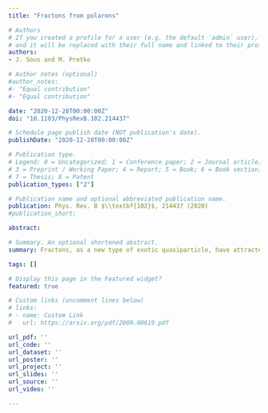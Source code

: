 ```yaml
---
title: "Fractons from polarons"

# Authors
# If you created a profile for a user (e.g. the default `admin` user), write the username (folder name) here 
# and it will be replaced with their full name and linked to their profile.
authors:
- J. Sous and M. Pretko

# Author notes (optional)
#author_notes:
#- "Equal contribution"
#- "Equal contribution"

date: "2020-12-28T00:00:00Z"
doi: "10.1103/PhysRevB.102.214437"

# Schedule page publish date (NOT publication's date).
publishDate: "2020-12-28T00:00:00Z"

# Publication type.
# Legend: 0 = Uncategorized; 1 = Conference paper; 2 = Journal article;
# 3 = Preprint / Working Paper; 4 = Report; 5 = Book; 6 = Book section;
# 7 = Thesis; 8 = Patent
publication_types: ["2"]

# Publication name and optional abbreviated publication name.
publication: Phys. Rev. B $\\textbf{102}$, 214437 (2020)
#publication_short:

abstract: 

# Summary. An optional shortened abstract.
summary: Fractons, as a new type of exotic quasiparticle, have attracted immense attention due to their unique properties. Here, the authors construct a connection between fractons and polarons. This allows them to derive explicitly microscopic models, in which polarons and their two-body bound states, known as bipolarons, map exactly on to fractons and their two-body counterparts, dipoles. As a specific example, the authors show how fractons and dipoles arise from magnetic polarons and bipolarons in hole-doped antiferromagnets, thus providing a route towards their physical realization, Highlight published as Editor's suggestion in Phys. Rev. B.

tags: []

# Display this page in the Featured widget?
featured: true

# Custom links (uncomment lines below)
# links:
# - name: Custom Link
#   url: https://arxiv.org/pdf/2009.00619.pdf

url_pdf: ''
url_code: ''
url_dataset: ''
url_poster: ''
url_project: ''
url_slides: ''
url_source: ''
url_video: ''

---
```


